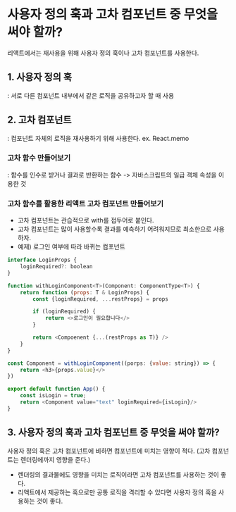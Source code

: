 # 사용자 정의 훅과 고차 컴포넌트 중 무엇을 써야 할까?

리액트에서는 재사용을 위해 사용자 정의 훅이나 고차 컴포넌트를 사용한다.

## 1. 사용자 정의 훅

: 서로 다른 컴포넌트 내부에서 같은 로직을 공유하고자 할 때 사용

## 2. 고차 컴포넌트

: 컴포넌트 자체의 로직을 재사용하기 위해 사용한다. ex. React.memo

### 고차 함수 만들어보기

: 함수를 인수로 받거나 결과로 반환하는 함수 -> 자바스크립트의 일급 객체 속성을 이용한 것

### 고차 함수를 활용한 리액트 고차 컴포넌트 만들어보기

- 고차 컴포넌트는 관습적으로 with를 접두어로 붙인다.
- 고차 컴포넌트는 많이 사용할수록 결과를 예측하기 어려워지므로 최소한으로 사용하자.
- 예제) 로그인 여부에 따라 바뀌는 컴포넌트

```javascript
interface LoginProps {
    loginRequired?: boolean
}

function withLoginComponent<T>(Component: ComponentType<T>) {
    return function (props: T & LoginProps) {
        const {loginRequired, ...restProps} = props

        if (loginRequired) {
            return <>로그인이 필요합니다</>
        }

        return <Compoenent {...(restProps as T)} />
    }
}

const Component = withLoginComponent((porps: {value: string}) => {
    return <h3>{props.value}</>
})

export default function App() {
    const isLogin = true;
    return <Component value="text" loginRequired={isLogin}/>
}
```

## 3. 사용자 정의 훅과 고차 컴포넌트 중 무엇을 써야 할까?

사용자 정의 훅은 고차 컴포넌트에 비하면 컴포넌트에 미치는 영향이 적다. (고차 컴포넌트는 렌더링에까지 영향을 준다.)

- 렌더링의 결과물에도 영향을 미치는 로직이라면 고차 컴포넌트를 사용하는 것이 좋다.
- 리액트에서 제공하는 훅으로만 공통 로직을 격리할 수 있다면 사용자 정의 훅을 사용하는 것이 좋다.
